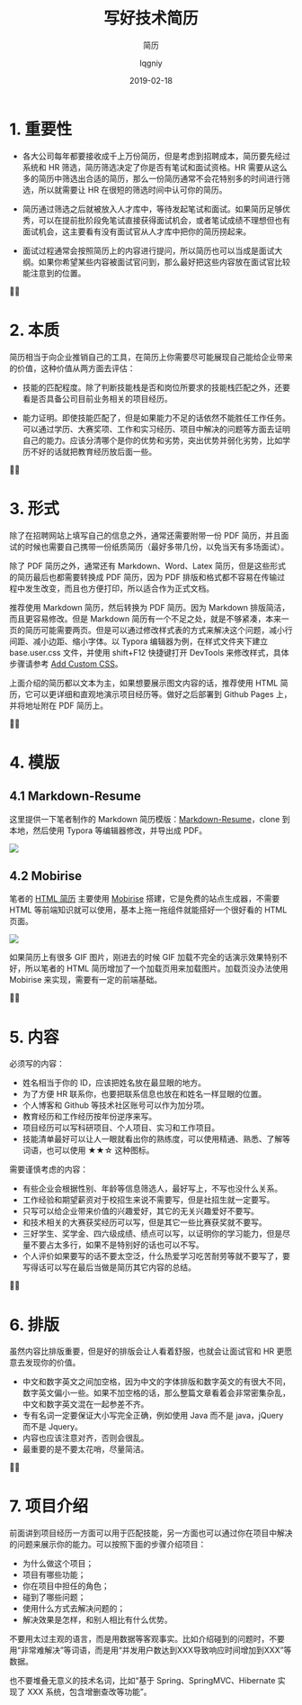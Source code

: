 ﻿---
layout:     post
title:      写好技术简历
subtitle:   简历
date:       2019-02-18
author:     Iqgniy
header-img: img/post-bg-jianli.jpg
catalog: true
tags:
    - 简历
---


# 1. 重要性

- 各大公司每年都要接收成千上万份简历，但是考虑到招聘成本，简历要先经过系统和 HR 筛选，简历筛选决定了你是否有笔试和面试资格。HR 需要从这么多的简历中筛选出合适的简历，那么一份简历通常不会花特别多的时间进行筛选，所以就需要让 HR 在很短的筛选时间中认可你的简历。

- 简历通过筛选之后就被放入人才库中，等待发起笔试和面试。如果简历足够优秀，可以在提前批阶段免笔试直接获得面试机会，或者笔试成绩不理想但也有面试机会，这主要看有没有面试官从人才库中把你的简历捞起来。
- 面试过程通常会按照简历上的内容进行提问，所以简历也可以当成是面试大纲。如果你希望某些内容被面试官问到，那么最好把这些内容放在面试官比较能注意到的位置。

✍🏻

# 2. 本质

简历相当于向企业推销自己的工具，在简历上你需要尽可能展现自己能给企业带来的价值，这种价值从两方面去评估：

- 技能的匹配程度。除了判断技能栈是否和岗位所要求的技能栈匹配之外，还要看是否具备公司目前业务相关的项目经历。

- 能力证明。即使技能匹配了，但是如果能力不足的话依然不能胜任工作任务。可以通过学历、大赛奖项、工作和实习经历、项目中解决的问题等方面去证明自己的能力。应该分清哪个是你的优势和劣势，突出优势并弱化劣势，比如学历不好的话就把教育经历放后面一些。

✍🏻

# 3. 形式

除了在招聘网站上填写自己的信息之外，通常还需要附带一份 PDF 简历，并且面试的时候也需要自己携带一份纸质简历（最好多带几份，以免当天有多场面试）。

除了 PDF 简历之外，通常还有 Markdown、Word、Latex 简历，但是这些形式的简历最后也都需要转换成 PDF 简历，因为 PDF 排版和格式都不容易在传输过程中发生改变，而且也方便打印，所以适合作为正式文档。

推荐使用 Markdown 简历，然后转换为 PDF 简历。因为 Markdown 排版简洁，而且更容易修改。但是 Markdown 简历有一个不足之处，就是不够紧凑，本来一页的简历可能需要两页。但是可以通过修改样式表的方式来解决这个问题，减小行间距、减小边距、缩小字体。以 Typora 编辑器为例，在样式文件夹下建立 base.user.css 文件，并使用 shift+F12 快捷键打开 DevTools 来修改样式，具体步骤请参考 [Add Custom CSS](https://support.typora.io/Add-Custom-CSS/)。

上面介绍的简历都以文本为主，如果想要展示图文内容的话，推荐使用 HTML 简历，它可以更详细和直观地演示项目经历等。做好之后部署到 Github Pages 上，并将地址附在 PDF 简历上。

✍🏻

# 4. 模版

## 4.1 Markdown-Resume

这里提供一下笔者制作的 Markdown 简历模版：[Markdown-Resume](https://github.com/CyC2018/Markdown-Resume)，clone 到本地，然后使用 Typora 等编辑器修改，并导出成 PDF。

![](https://diycode.b0.upaiyun.com/photo/2019/4e58bf5af094acc04448a6af1ab87738.png)

## 4.2 Mobirise

笔者的 [HTML 简历](https://cyc2018.github.io/) 主要使用  [Mobirise](https://mobirise.com/) 搭建，它是免费的站点生成器，不需要 HTML 等前端知识就可以使用，基本上拖一拖组件就能搭好一个很好看的 HTML 页面。

![](https://diycode.b0.upaiyun.com/photo/2019/ed1d4c4987607960681a87d4de231255.png)

如果简历上有很多 GIF 图片，刚进去的时候 GIF 加载不完全的话演示效果特别不好，所以笔者的 HTML 简历增加了一个加载页用来加载图片。加载页没办法使用 Mobirise 来实现，需要有一定的前端基础。

✍🏻

# 5. 内容

必须写的内容：

- 姓名相当于你的 ID，应该把姓名放在最显眼的地方。
- 为了方便 HR 联系你，也要把联系信息也放在和姓名一样显眼的位置。
- 个人博客和 Github 等技术社区账号可以作为加分项。
- 教育经历和工作经历按年份逆序来写。
- 项目经历可以写科研项目、个人项目、实习和工作项目。
- 技能清单最好可以让人一眼就看出你的熟练度，可以使用精通、熟悉、了解等词语，也可以使用 ★★☆ 这种图标。

需要谨慎考虑的内容：

- 有些企业会根据性别、年龄等信息筛选人，最好写上，不写也没什么关系。
- 工作经验和期望薪资对于校招生来说不需要写，但是社招生就一定要写。
- 只写可以给企业带来价值的兴趣爱好，其它的无关兴趣爱好不要写。
- 和技术相关的大赛获奖经历可以写，但是其它一些比赛获奖就不要写。
- 三好学生、奖学金、四六级成绩、绩点可以写，以证明你的学习能力，但是尽量不要占太多行，如果不是特别好的话也可以不写。
- 个人评价如果要写的话不要太空泛，什么热爱学习吃苦耐劳等就不要写了，要写得话可以写在最后当做是简历其它内容的总结。

✍🏻

# 6. 排版

虽然内容比排版重要，但是好的排版会让人看着舒服，也就会让面试官和 HR 更愿意去发现你的价值。

- 中文和数字英文之间加空格，因为中文的字体排版和数字英文的有很大不同，数字英文偏小一些。如果不加空格的话，那么整篇文章看着会非常密集杂乱，中文和数字英文混在一起参差不齐。
- 专有名词一定要保证大小写完全正确，例如使用 Java 而不是 java，jQuery 而不是 Jquery。
- 内容也应该注意对齐，否则会很乱。
- 最重要的是不要太花哨，尽量简洁。

✍🏻

# 7. 项目介绍

前面讲到项目经历一方面可以用于匹配技能，另一方面也可以通过你在项目中解决的问题来展示你的能力。可以按照下面的步骤介绍项目：

- 为什么做这个项目；
- 项目有哪些功能；
- 你在项目中担任的角色；
- 碰到了哪些问题；
- 使用什么方式去解决问题的；
- 解决效果是怎样，和别人相比有什么优势。

不要用太过主观的语言，而是用数据等客观事实。比如介绍碰到的问题时，不要用“非常难解决”等词语，而是用“并发用户数达到XXX导致响应时间增加到XXX”等数据。

也不要堆叠无意义的技术名词，比如“基于 Spring、SpringMVC、Hibernate 实现了 XXX 系统，包含增删查改等功能”。
